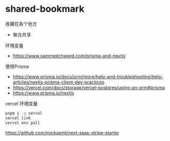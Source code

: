 # shared-bookmark

收藏在各个地方

- 聚合共享

环境变量

- <https://www.sammeechward.com/prisma-and-nextjs>

使用Prisma

- <https://www.prisma.io/docs/orm/more/help-and-troubleshooting/help-articles/nextjs-prisma-client-dev-practices>
- <https://vercel.com/docs/storage/vercel-postgres/using-an-orm#prisma>
- <https://www.prisma.io/nextjs>

vercel 环境变量

```bash
pnpm i -g vercel
vercel link
vercel env pull
```

<https://github.com/mickasmt/next-saas-stripe-starter>
